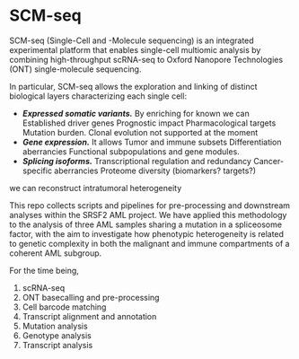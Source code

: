 # SCM-seq 
SCM-seq (Single-Cell and -Molecule sequencing) is an integrated experimental platform that enables single-cell multiomic analysis by combining high-throughput scRNA-seq to Oxford Nanopore Technologies (ONT) single-molecule sequencing.

In particular, SCM-seq allows the exploration and linking of distinct biological layers characterizing each single cell:

- ***Expressed somatic variants.*** By enriching for known 
we can 
 Established driver genes
Prognostic impact
Pharmacological targets
Mutation burden. Clonal evolution not supported at the moment
- ***Gene expression.*** 
It allows 
Tumor and immune subsets
Differentiation aberrancies
Functional subpopulations and gene modules.
- ***Splicing isoforms.***
Transcriptional regulation    and redundancy
Cancer-specific aberrancies
Proteome diversity (biomarkers? targets?)

we can reconstruct intratumoral heterogeneity

This repo collects scripts and pipelines for pre-processing and downstream analyses 
within the SRSF2 AML project.
We have applied this methodology to the analysis of three AML samples sharing a mutation in a spliceosome factor, with the aim to investigate how phenotypic heterogeneity is related to genetic complexity in both the malignant and immune compartments of a coherent AML subgroup.

For the time being, 
1. scRNA-seq
2. ONT basecalling and pre-processing
3. Cell barcode matching
4. Transcript alignment and annotation
5. Mutation analysis
6. Genotype analysis
7. Transcript analysis
